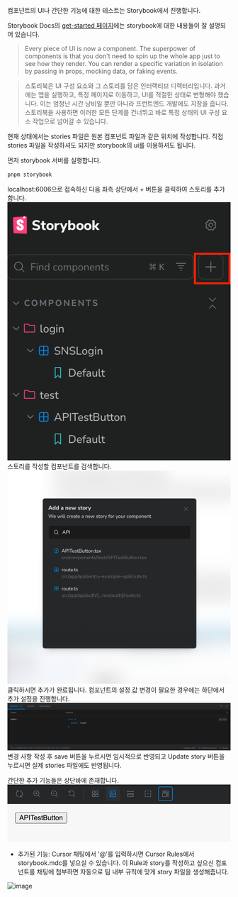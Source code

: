 컴포넌트의 UI나 간단한 기능에 대한 테스트는 Storybook에서 진행합니다.

Storybook Docs의 [get-started 페이지](https://storybook.js.org/docs/get-started/why-storybook)에는 storybook에 대한 내용들이 잘 설명되어 있습니다.
> Every piece of UI is now a component. The superpower of components is that you don't need to spin up the whole app just to see how they render. You can render a specific variation in isolation by passing in props, mocking data, or faking events.

> 스토리북은 UI 구성 요소와 그 스토리를 담은 인터랙티브 디렉터리입니다. 과거에는 앱을 실행하고, 특정 페이지로 이동하고, UI를 적절한 상태로 변형해야 했습니다. 이는 엄청난 시간 낭비일 뿐만 아니라 프런트엔드 개발에도 지장을 줍니다. 스토리북을 사용하면 이러한 모든 단계를 건너뛰고 바로 특정 상태의 UI 구성 요소 작업으로 넘어갈 수 있습니다.

현재 상태에서는 stories 파일은 원본 컴포넌트 파일과 같은 위치에 작성합니다. 직접 stories 파일을 작성하셔도 되지만 storybook의 ui를 이용하셔도 됩니다.

먼저 storybook 서버를 실행합니다.
``` zsh
pnpm storybook
```
localhost:6006으로 접속하신 다음 좌측 상단에서 + 버튼을 클릭하여 스토리를 추가합니다.
![image](../../uploads/5c0ea5da335253a2589552791a98c0ef/image.png)  
스토리를 작성할 컴포넌트를 검색합니다.
![image](../../uploads/e8c8d0fe2626e175041d359839ab35e1/image.png)  
클릭하시면 추가가 완료됩니다. 컴포넌트의 설정 값 변경이 필요한 경우에는 하단에서 추가 설정을 진행합니다.  
![image](../../uploads/cf1a383392721ff226adf30d211e77d8/image.png)  
변경 사항 작성 후 save 버튼을 누르시면 임시적으로 반영되고 Update story 버튼을 누르시면 실제 stories 파일에도 반영됩니다.

간단한 추가 기능들은 상단바에 존재합니다.  
![image](../../uploads/374516a9d01c8c85747bf772ed54ee3d/image.png)

* 추가된 기능: Cursor 채팅에서 '@'를 입력하시면 Cursor Rules에서 storybook.mdc를 넣으실 수 있습니다. 이 Rule과 story를 작성하고 싶으신 컴포넌트를 채팅에 첨부하면 자동으로 팀 내부 규칙에 맞게 story 파일을 생성해줍니다.
<img width="797" height="150" alt="image" src="https://github.com/user-attachments/assets/dc4a6304-9ea4-4cfd-b70c-243893935898" />
